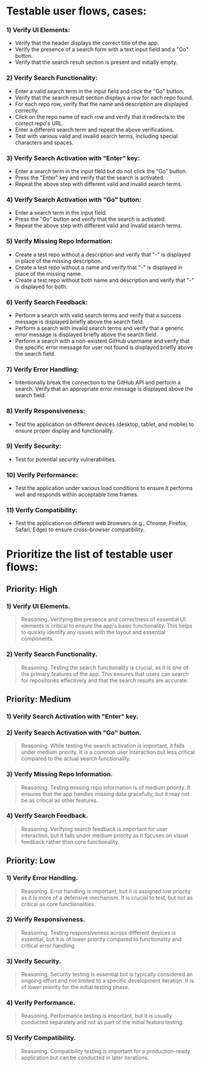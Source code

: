 # **Testable user flows, cases:**
   
### 1)	**Verify UI Elements:**
-	Verify that the header displays the correct title of the app.
-	Verify the presence of a search form with a text input field and a "Go" button.
-	Verify that the search result section is present and initially empty.

### 2)	**Verify Search Functionality:**
-	Enter a valid search term in the input field and click the "Go" button.
- Verify that the search result section displays a row for each repo found.
- For each repo row, verify that the name and description are displayed correctly.
- Click on the repo name of each row and verify that it redirects to the correct repo's URL.
-	Enter a different search term and repeat the above verifications.
-	Test with various valid and invalid search terms, including special characters and spaces.

### 3)	**Verify Search Activation with “Enter” key:**
-	Enter a search term in the input field but do not click the "Go" button.
-	Press the "Enter" key and verify that the search is activated.
-	Repeat the above step with different valid and invalid search terms.

### 4)	**Verify Search Activation with “Go” button:**
-	Enter a search term in the input field.
-	Press the "Go" button and verify that the search is activated.
-	Repeat the above step with different valid and invalid search terms.

### 5)	**Verify Missing Repo Information:**
-	Create a test repo without a description and verify that "-" is displayed in place of the missing description.
-	Create a test repo without a name and verify that "-" is displayed in place of the missing name.
-	Create a test repo without both name and description and verify that "-" is displayed for both.

### 6)	**Verify Search Feedback:**
-	Perform a search with valid search terms and verify that a success message is displayed briefly above the search field.
-	Perform a search with invalid search terms and verify that a generic error message is displayed briefly above the search field.
-	Perform a search with a non-existent GitHub username and verify that the specific error message for user not found is displayed briefly above the search field.

### 7)	**Verify Error Handling:**
-	Intentionally break the connection to the GitHub API and perform a search. Verify that an appropriate error message is displayed above the search field.

### 8)	**Verify Responsiveness:**
-	Test the application on different devices (desktop, tablet, and mobile) to ensure proper display and functionality.

### 9)	**Verify Security:**
-	Test for potential security vulnerabilities.

### 10)	**Verify Performance:**
-	Test the application under various load conditions to ensure it performs well and responds within acceptable time frames.

### 11)	**Verify Compatibility:**
-	Test the application on different web browsers (e.g., Chrome, Firefox, Safari, Edge) to ensure cross-browser compatibility.

# **Prioritize the list of testable user flows:**

## **Priority: High**

### 1)	**Verify UI Elements.**
> Reasoning. Verifying the presence and correctness of essential UI elements is critical to ensure the app's basic functionality. This helps to quickly identify any issues with the layout and essential components.

### 2)	**Verify Search Functionality.**
> Reasoning. Testing the search functionality is crucial, as it is one of the primary features of the app. This ensures that users can search for repositories effectively and that the search results are accurate.

## **Priority: Medium**

### 1)	**Verify Search Activation with "Enter" key.**
### 2)	**Verify Search Activation with "Go" button.**
> Reasoning. While testing the search activation is important, it falls under medium priority. It is a common user interaction but less critical compared to the actual search functionality.

### 3)	**Verify Missing Repo Information.**
> Reasoning. Testing missing repo information is of medium priority. It ensures that the app handles missing data gracefully, but it may not be as critical as other features.

### 4)	**Verify Search Feedback.**
> Reasoning. Verifying search feedback is important for user interaction, but it falls under medium priority as it focuses on visual feedback rather than core functionality.

## **Priority: Low**

### 1)	**Verify Error Handling.**
> Reasoning. Error handling is important, but it is assigned low priority as it is more of a defensive mechanism. It is crucial to test, but not as critical as core functionalities.

### 2)	**Verify Responsiveness.**
> Reasoning. Testing responsiveness across different devices is essential, but it is of lower priority compared to functionality and critical error handling.

### 3)	**Verify Security.**
> Reasoning. Security testing is essential but is typically considered an ongoing effort and not limited to a specific development iteration. It is of lower priority for the initial testing phase.

### 4)	**Verify Performance.**
> Reasoning. Performance testing is important, but it is usually conducted separately and not as part of the initial feature testing.

### 5)	**Verify Compatibility.**
> Reasoning. Compatibility testing is important for a production-ready application but can be conducted in later iterations.

